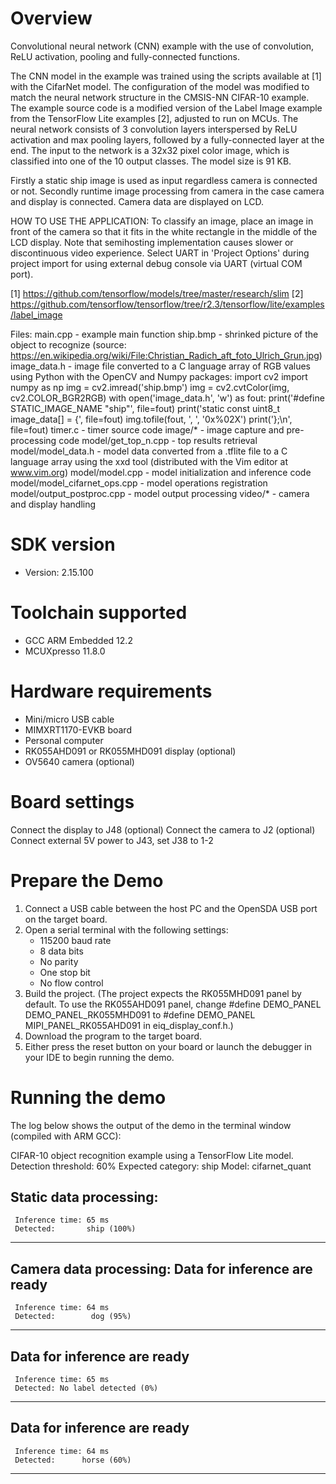 Overview
========
Convolutional neural network (CNN) example with the use of
convolution, ReLU activation, pooling and fully-connected functions.

The CNN model in the example was trained using the scripts available at [1]
with the CifarNet model. 
The configuration of the model was modified to match the neural 
network structure in the CMSIS-NN CIFAR-10 example.
The example source code is a modified version of the Label Image
example from the TensorFlow Lite examples [2], adjusted to run on MCUs.
The neural network consists of 3 convolution layers interspersed by
ReLU activation and max pooling layers, followed by a fully-connected layer
at the end. The input to the network is a 32x32 pixel color image, which is 
classified into one of the 10 output classes. The model size is 91 KB.

Firstly a static ship image is used as input regardless camera is connected or not.
Secondly runtime image processing from camera in the case camera and display
is connected. Camera data are displayed on LCD. 

HOW TO USE THE APPLICATION:
To classify an image, place an image in front of the camera so that it fits in the
white rectangle in the middle of the LCD display. 
Note that semihosting implementation causes slower or discontinuous video experience. 
Select UART in 'Project Options' during project import for using external debug console 
via UART (virtual COM port).

[1] https://github.com/tensorflow/models/tree/master/research/slim
[2] https://github.com/tensorflow/tensorflow/tree/r2.3/tensorflow/lite/examples/label_image

Files:
  main.cpp - example main function
  ship.bmp - shrinked picture of the object to recognize
    (source: https://en.wikipedia.org/wiki/File:Christian_Radich_aft_foto_Ulrich_Grun.jpg)
  image_data.h - image file converted to a C language array of RGB values
    using Python with the OpenCV and Numpy packages:
    import cv2
    import numpy as np
    img = cv2.imread('ship.bmp')
    img = cv2.cvtColor(img, cv2.COLOR_BGR2RGB)
    with open('image_data.h', 'w') as fout:
      print('#define STATIC_IMAGE_NAME "ship"', file=fout)
      print('static const uint8_t image_data[] = {', file=fout)
      img.tofile(fout, ', ', '0x%02X')
      print('};\n', file=fout)
  timer.c - timer source code
  image/* - image capture and pre-processing code
  model/get_top_n.cpp - top results retrieval
  model/model_data.h - model data converted from a .tflite file to a C language
    array using the xxd tool (distributed with the Vim editor at www.vim.org)
  model/model.cpp - model initialization and inference code
  model/model_cifarnet_ops.cpp - model operations registration
  model/output_postproc.cpp - model output processing
  video/* - camera and display handling


SDK version
===========
- Version: 2.15.100

Toolchain supported
===================
- GCC ARM Embedded  12.2
- MCUXpresso  11.8.0

Hardware requirements
=====================
- Mini/micro USB cable
- MIMXRT1170-EVKB board
- Personal computer
- RK055AHD091 or RK055MHD091 display (optional)
- OV5640 camera (optional)

Board settings
==============
Connect the display to J48 (optional)
Connect the camera to J2 (optional)
Connect external 5V power to J43, set J38 to 1-2

Prepare the Demo
================
1. Connect a USB cable between the host PC and the OpenSDA USB port on the target board. 
2. Open a serial terminal with the following settings:
   - 115200 baud rate
   - 8 data bits
   - No parity
   - One stop bit
   - No flow control
3. Build the project. (The project expects the RK055MHD091 panel by default. To use the RK055AHD091 panel,
    change #define DEMO_PANEL DEMO_PANEL_RK055MHD091 to #define DEMO_PANEL MIPI_PANEL_RK055AHD091
    in eiq_display_conf.h.)
4. Download the program to the target board.
5. Either press the reset button on your board or launch the debugger in your IDE to begin running the demo.

Running the demo
================
The log below shows the output of the demo in the terminal window (compiled with ARM GCC):

CIFAR-10 object recognition example using a TensorFlow Lite model.
Detection threshold: 60%
Expected category: ship
Model: cifarnet_quant

Static data processing:
----------------------------------------
     Inference time: 65 ms
     Detected:       ship (100%)
----------------------------------------


Camera data processing:
Data for inference are ready
----------------------------------------
     Inference time: 64 ms
     Detected:        dog (95%)
----------------------------------------

Data for inference are ready
----------------------------------------
     Inference time: 65 ms
     Detected: No label detected (0%)
----------------------------------------

Data for inference are ready
----------------------------------------
     Inference time: 64 ms
     Detected:      horse (60%)
----------------------------------------

